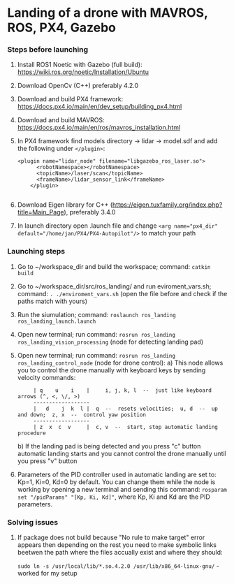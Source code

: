 # Landing of a drone with MAVROS, ROS, PX4, Gazebo

### Steps before launching

1. Install ROS1 Noetic with Gazebo (full build): https://wiki.ros.org/noetic/Installation/Ubuntu
2. Download OpenCv (C++) preferably 4.2.0 
3. Download and build PX4 framework: https://docs.px4.io/main/en/dev_setup/building_px4.html
4. Download and build MAVROS: https://docs.px4.io/main/en/ros/mavros_installation.html
5. In PX4 framework find models directory -> lidar -> model.sdf and add the following under `</plugin>`:

	```
	<plugin name="lidar_node" filename="libgazebo_ros_laser.so">
          <robotNamespace></robotNamespace>
          <topicName>/laser/scan</topicName>
          <frameName>/lidar_sensor_link</frameName>
        </plugin>
        
6. Download Eigen library for C++ (https://eigen.tuxfamily.org/index.php?title=Main_Page), preferably 3.4.0
7. In launch directory open .launch file and change `<arg name="px4_dir" default="/home/jan/PX4/PX4-Autopilot"/>` to match your path
        

### Launching steps

1. Go to ~/workspace_dir and build the workspace; command: `catkin build`
2. Go to ~/workspace_dir/src/ros_landing/ and run eviroment_vars.sh; command: `. ./enviroment_vars.sh` (open the file 	before and check if the paths match with yours)
3. Run the siumulation; command: `roslaunch ros_landing ros_landing_launch.launch`
4. Open new terminal; run command: `rosrun ros_landing ros_landing_vision_processing` (node for detecting landing pad)
5. Open new terminal; run command: `rosrun ros_landing ros_landing_control_node` (node for drone control):
	a) This node allows you to control the drone manually with keyboard keys by sending velocity commands:
		
		   	| q    u    i    |     i, j, k, l  --  just like keyboard arrows (^, <, \/, >)
		   	------------------
			|   d    j  k  l |	q  --  resets velocities;  u, d  --  up and down;  z, x  --  control yaw position
			------------------
			| z  x  c  v     |	c, v  --  start, stop automatic landing procedure
	
	b) If the landing pad is being detected and you press "c" button automatic landing starts and you cannot control the drone manually 		   until you press "v" button
6. Parameters of the PID controller used in automatic landing are set to: Kp=1, Ki=0, Kd=0 by default. You can change them while the node is working by opening a new terminal and sending this command: `rosparam set "/pidParams" "[Kp, Ki, Kd]"`, where Kp, Ki and Kd are the PID parameters.

### Solving issues

1. If package does not build because "No rule to make target" error appears then depending on the rest you need to make symbolic links beetwen the path where the files accually exist and where they should: 

	`sudo ln -s /usr/local/lib/*.so.4.2.0 /usr/lib/x86_64-linux-gnu/` - worked for my setup
